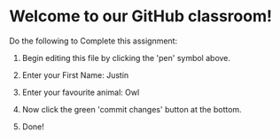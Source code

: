 # Welcome to our GitHub classroom!

Do the following to Complete this assignment:

1. Begin editing this file by clicking the 'pen' symbol above.

2. Enter your First Name: Justin 

3. Enter your favourite animal: Owl

4. Now click the green 'commit changes' button at the bottom.

5. Done!
